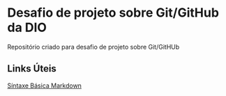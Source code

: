 # Desafio de projeto sobre Git/GitHub da DIO
Repositório criado para desafio de projeto sobre Git/GitHUb

## Links Úteis
[Síntaxe Básica Markdown](https://www.markdownguide.org/basic-syntax/)
